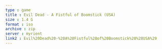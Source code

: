 ```yaml
---
type : game
title : Evil Dead - A Fistful of Boomstick (USA)
size : 1.4 G
format : iso
archive : zip
server : myrient
link2 : Evil%20Dead%20-%20A%20Fistful%20of%20Boomstick%20%28USA%29
---
```

